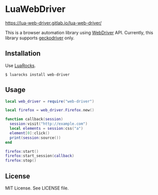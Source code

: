 # LuaWebDriver

https://lua-web-driver.gitlab.io/lua-web-driver/

This is a browser automation library using [WebDriver](https://www.w3.org/TR/webdriver/) API.
Currently, this library supports [geckodriver](https://github.com/mozilla/geckodriver) only.

## Installation

Use [LuaRocks](https://luarocks.org/).

```
$ luarocks install web-driver
```

## Usage

```lua
local web_driver = require("web-driver")

local firefox = web_driver.Firefox.new()

function callback(session)
  session:visit("http://example.com")
  local elements = session:css("a")
  element[0]:click()
  print(session:source())
end

firefox:start()
firefox:start_session(callback)
firefox:stop()
```

## License

MIT License. See LICENSE file.
